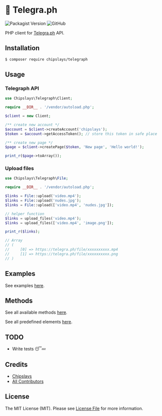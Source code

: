# 📝 Telegra.ph

![Packagist Version](https://img.shields.io/packagist/v/chipslays/telegraph)
![GitHub](https://img.shields.io/github/license/chipslays/telegraph)

PHP client for [Telegra.ph](https://telegra.ph/) API.

## Installation
```bash
$ composer require chipslays/telegraph
```

## Usage

### Telegraph API

```php
use Chipslays\Telegraph\Client;

require __DIR__ . '/vendor/autoload.php';

$client = new Client;

/** create new account */
$account = $client->createAccount('chipslays');
$token = $account->getAccessToken(); // store this token in safe place for reuse

/** create new page */
$page = $client->createPage($token, 'New page', 'Hello world!');

print_r($page->toArray());
```

### Upload files

```php
use Chipslays\Telegraph\File;

require __DIR__ . '/vendor/autoload.php';

$links = File::upload('video.mp4');
$links = File::upload('nudes.jpg');
$links = File::upload(['video.mp4', 'nudes.jpg']);

// helper function
$links = upload_files('video.mp4');
$links = upload_files(['video.mp4', 'image.png']);

print_r($links);

// Array
// (
//     [0] => https://telegra.ph/file/xxxxxxxxxx.mp4
//     [1] => https://telegra.ph/file/xxxxxxxxxx.png
// )
```

## Examples

See examples [here](/examples).

## Methods

See all available methods [here](/src/Traits/Methods.php).

See all predefined elements [here](/src/Types/Elements/Element.php).

## TODO

* Write tests 😴💤

## Credits

- [Chipslays](https://github.com/chipslays)
- [All Contributors](../../contributors)

## License

The MIT License (MIT). Please see [License File](LICENSE.md) for more information.
